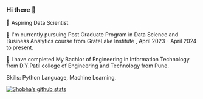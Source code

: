### Hi there 👋

<!--
**choudhary-shobhads2023/choudhary-shobhads2023** is a ✨ _special_ ✨ repository because its `README.md` (this file) appears on your GitHub profile.

Here are some ideas to get you started:

- 🔭 I’m currently working on ...
- 🌱 I’m currently learning ...
- 👯 I’m looking to collaborate on ...
- 🤔 I’m looking for help with ...
- 💬 Ask me about ...
- 📫 How to reach me: ...
- 😄 Pronouns: ...
- ⚡ Fun fact: ...
​[![Shobha's GitHub stats](https://github-readme-stats.vercel.ap...)](https://github.com/choudhary-shobhads2023/github-r...)
-->
 🌱 Aspiring Data Scientist
 
🌱 I'm currently pursuing Post Graduate Program in Data Science and Business Analytics course from GrateLake Institute , April 2023 - April 2024 to present.

🌱 I have completed My Bachlor of Engineering in Information Technology from D.Y.Patil college of Engineering and Technology from Pune. 

Skills: Python Language, Machine Learning, 




​[![Shobha’s github stats](https://github-readme-stats.vercel.app/api?username=choudhary-shobhads2023)](https://github.com/choudhary-shobhads2023)
